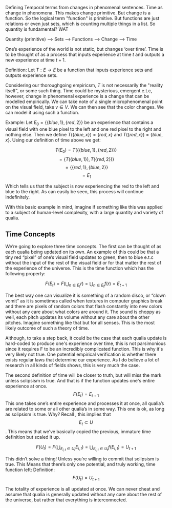 Defining Temporal terms from changes in phenomenal sentences. Time as change in phenomena. This makes change primitive. But change is a function. So the logical term "function" is primitive. But functions are just relations or even just sets, which is counting multiple things in a list. So quantity is fundamental? WAT

Quantity (primitive) --> Sets --> Functions --> Change --> Time



One’s experience of the world is not static, but changes ‘over time’. Time is to be thought of as a process that inputs experience at time $t$ and outputs a new experience at time $t+1$. 

Definition: Let $T :E \rightarrow E$ be a function that inputs experience sets and outputs experience sets.

Considering our thoroughgoing empiricsm, $T$ is not necessarily the "reality itself", or some such thing. Time could be mysterious, emergent e.t.c, however, change in phenomenal experience is a change that can be modelled empirically. We can take note of a single microphenomenal point on the visual field, take $v\in V$. We can then see that the color changes. We can model it using such a function. 

Example: 
Let $E_0=\{\{blue,1\},\{red,2\}\}$ be an experience that contains a visual field with one blue pixel to the left and one red pixel to the right and nothing else. Then we define $T(\{blue, x\}) = \{red, x\}$ and $T(\{red, x\}) = \{blue, x\}$. Using our definition of time above we get:

$$T(E_0)=T(\{\{blue,1\},\{red,2\}\})$$
$$=\{T(\{blue,1\}), T(\{red,2\})\}$$
$$=\{\{red,1\}, \{blue,2\}\}$$
$$=E_1$$

Which tells us that the subject is now experiencing the red to the left and blue to the right. As can easily be seen, this process will continue indefinitely. 

With this basic example in mind, imagine if something like this was applied to a subject of human-level complexity, with a large quantity and variety of qualia. 


## Time Concepts
We’re going to explore three time concepts. The first can be thought of as each qualia being updated on its own. An example of this could be that a tiny red “pixel” of one’s visual field updates to green, then to blue e.t.c without the input of the rest of the visual field or for that matter the rest of the experience of the universe. This is the time function which has the following property: 

 $$F(E_t) = F(\bigcup_{n\in E_t} r)=\bigcup_{n\in E_t} f(r)=E_{t+1}$$

The best way one can visualize it is something of a random disco, or “clown vomit” as it is sometimes called when textures in computer graphics break and there are pixels of random colors that flash constantly into new colors without any care about what colors are around it. The sound is choppy as well, each pitch updates its volume without any care about the other pitches. Imagine something like that but for all senses. This is the most likely outcome of such a theory of time.

Although, to take a step back, it could be the case that each qualia update is hard-coded to produce one's experience over time, this is not parsimonious since it requires F to be an incredibly complicated function. This is why it's very likely not true. One potential empirical verification is whether there exists regular laws that determine our experience. As I do believe a lot of research in all kinds of fields shows, this is very much the case. 

The second definition of time will be closer to truth, but will miss the mark unless solipsism is true. And that is if the function updates one's entire experience at once.
$$F(E_t) = E_{t+1}$$
This one takes one’s entire experience and processes it at once, all qualia’s are related to some or all other qualia’s in some way. This one is ok, as long as solipsism is true. Why? Recall , this implies that $$E_t\subset U$$. This means that we’ve basically copied the previous, immature time definition but scaled it up.  
 
$$F(U_t) = F(\bigcup_{E_{i,t}\in U_t} E_{i,t})=\bigcup_{E_{i,t}\in U_t} f(E_{i,t})=U_{t+1}$$

This didn’t solve a thing! Unless you’re willing to commit that solipsism is true. This Means that there’s only one potential, and truly working, time function left:
Definition:
$$F(U_t) =U_{t+1}$$

The totality of experience is all updated at once. We can never cheat and assume that qualia is generally updated without any care about the rest of the universe, but rather that everything is interconnected. 